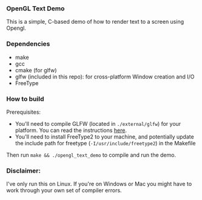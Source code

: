 ### OpenGL Text Demo

This is a simple, C-based demo of how to render text to a screen using Opengl.

### Dependencies
* make
* gcc
* cmake (for glfw)
* glfw (included in this repo): for cross-platform Window creation and I/O
* FreeType

### How to build

Prerequisites: 
- You'll need to compile GLFW (located in `./external/glfw`) for your platform. You can read the instructions [here](https://www.glfw.org/docs/3.0/compile.html).
- You'll need to install FreeType2 to your machine, and potentially update the include path for freetype (`-I/usr/include/freetype2`) in the Makefile

Then run `make && ./opengl_text_demo` to compile and run the demo.

### Disclaimer:

I've only run this on Linux. If you're on Windows or Mac you might have to work through your own set of compiler errors.
